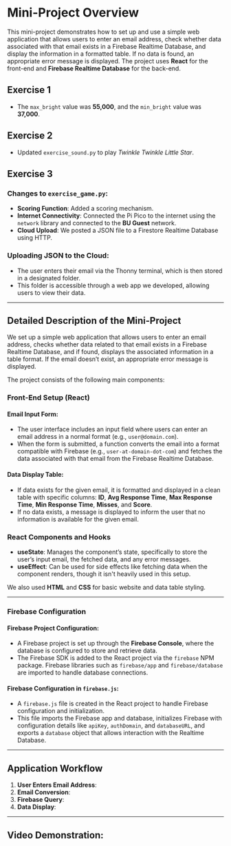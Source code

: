 # Mini-Project Overview

This mini-project demonstrates how to set up and use a simple web application that allows users to enter an email address, check whether data associated with that email exists in a Firebase Realtime Database, and display the information in a formatted table. If no data is found, an appropriate error message is displayed. The project uses **React** for the front-end and **Firebase Realtime Database** for the back-end.

## Exercise 1

- The `max_bright` value was **55,000**, and the `min_bright` value was **37,000**.

## Exercise 2

- Updated `exercise_sound.py` to play *Twinkle Twinkle Little Star*.

## Exercise 3

### Changes to `exercise_game.py`:

- **Scoring Function**: Added a scoring mechanism.
- **Internet Connectivity**: Connected the Pi Pico to the internet using the `network` library and connected to the **BU Guest** network.
- **Cloud Upload**: We posted a JSON file to a Firestore Realtime Database using HTTP.

### Uploading JSON to the Cloud:

- The user enters their email via the Thonny terminal, which is then stored in a designated folder.
- This folder is accessible through a web app we developed, allowing users to view their data.

---

## Detailed Description of the Mini-Project

We set up a simple web application that allows users to enter an email address, checks whether data related to that email exists in a Firebase Realtime Database, and if found, displays the associated information in a table format. If the email doesn’t exist, an appropriate error message is displayed.

The project consists of the following main components:

### Front-End Setup (React)

#### Email Input Form:

- The user interface includes an input field where users can enter an email address in a normal format (e.g., `user@domain.com`).
- When the form is submitted, a function converts the email into a format compatible with Firebase (e.g., `user-at-domain-dot-com`) and fetches the data associated with that email from the Firebase Realtime Database.

#### Data Display Table:

- If data exists for the given email, it is formatted and displayed in a clean table with specific columns: **ID**, **Avg Response Time**, **Max Response Time**, **Min Response Time**, **Misses**, and **Score**.
- If no data exists, a message is displayed to inform the user that no information is available for the given email.

### React Components and Hooks

- **useState**: Manages the component’s state, specifically to store the user’s input email, the fetched data, and any error messages.
- **useEffect**: Can be used for side effects like fetching data when the component renders, though it isn't heavily used in this setup.

We also used **HTML** and **CSS** for basic website and data table styling.

---

### Firebase Configuration

#### Firebase Project Configuration:

- A Firebase project is set up through the **Firebase Console**, where the database is configured to store and retrieve data.
- The Firebase SDK is added to the React project via the `firebase` NPM package. Firebase libraries such as `firebase/app` and `firebase/database` are imported to handle database connections.

#### Firebase Configuration in `firebase.js`:

- A `firebase.js` file is created in the React project to handle Firebase configuration and initialization.
- This file imports the Firebase app and database, initializes Firebase with configuration details like `apiKey`, `authDomain`, and `databaseURL`, and exports a `database` object that allows interaction with the Realtime Database.

---

## Application Workflow

1. **User Enters Email Address**:
2. **Email Conversion**:
3. **Firebase Query**:
4. **Data Display**:
---

## Video Demonstration: 
